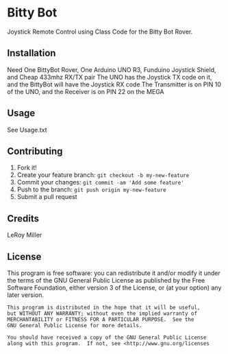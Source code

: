 # Bitty Bot

Joystick Remote Control using Class Code for the Bitty Bot Rover.

## Installation

Need One BittyBot Rover, One Arduino UNO R3, Funduino Joystick Shield, and Cheap 433mhz RX/TX pair
The UNO has the Joystick TX code on it, and the BittyBot will have the Joystick RX code
The Transmitter is on PIN 10 of the UNO, and the Receiver is on PIN 22 on the MEGA

## Usage

See Usage.txt 

## Contributing

1. Fork it!
2. Create your feature branch: `git checkout -b my-new-feature`
3. Commit your changes: `git commit -am 'Add some feature'`
4. Push to the branch: `git push origin my-new-feature`
5. Submit a pull request

## Credits

LeRoy Miller

## License

This program is free software: you can redistribute it and/or modify
    it under the terms of the GNU General Public License as published by
    the Free Software Foundation, either version 3 of the License, or
    (at your option) any later version.

    This program is distributed in the hope that it will be useful,
    but WITHOUT ANY WARRANTY; without even the implied warranty of
    MERCHANTABILITY or FITNESS FOR A PARTICULAR PURPOSE.  See the
    GNU General Public License for more details.

    You should have received a copy of the GNU General Public License
    along with this program.  If not, see <http://www.gnu.org/licenses
